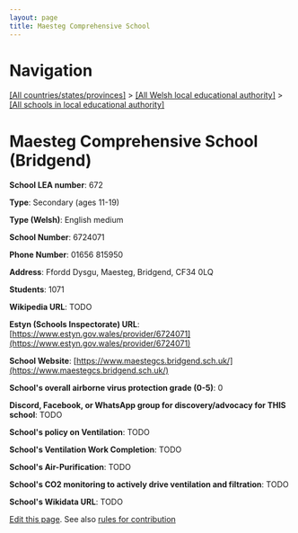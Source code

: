 ```yaml
---
layout: page
title: Maesteg Comprehensive School
---
```

# Navigation

[[All countries/states/provinces]](../../..) > [[All Welsh local educational authority]](../..) > [[All schools in local educational authority]](..)

# Maesteg Comprehensive School (Bridgend)

**School LEA number**: 672

**Type**: Secondary (ages 11-19)

**Type (Welsh)**: English medium

**School Number**: 6724071

**Phone Number**: 01656 815950

**Address**: Ffordd Dysgu, Maesteg, Bridgend, CF34 0LQ

**Students**: 1071

**Wikipedia URL**: TODO

**Estyn (Schools Inspectorate) URL**: [https://www.estyn.gov.wales/provider/6724071](https://www.estyn.gov.wales/provider/6724071)

**School Website**: [https://www.maestegcs.bridgend.sch.uk/](https://www.maestegcs.bridgend.sch.uk/)

**School's overall airborne virus protection grade (0-5)**: 0

**Discord, Facebook, or WhatsApp group for discovery/advocacy for THIS school**: TODO

**School's policy on Ventilation**: TODO

**School's Ventilation Work Completion**: TODO

**School's Air-Purification**: TODO

**School's CO2 monitoring to actively drive ventilation and filtration**: TODO

**School's Wikidata URL**: TODO




[Edit this page](https://github.com/VentilationProject/Wales/edit/prif/./Bridgend/Maesteg_Comprehensive_School.md). See also [rules for contribution](../../../contribution-rules/)